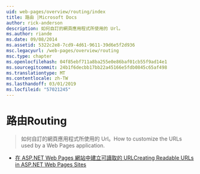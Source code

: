 ```yaml
---
uid: web-pages/overview/routing/index
title: 路由 |Microsoft Docs
author: rick-anderson
description: 如何自訂的網頁應用程式所使用的 Url。
ms.author: riande
ms.date: 09/08/2014
ms.assetid: 5322c2e8-7cd9-4d61-9611-39d6e5f2d936
msc.legacyurl: /web-pages/overview/routing
msc.type: chapter
ms.openlocfilehash: 04f85ebf711a8ba255e0e86baf01cb55f9ad14e1
ms.sourcegitcommit: 24b1f6decbb17bb22a45166e5fdb0845c65af498
ms.translationtype: MT
ms.contentlocale: zh-TW
ms.lasthandoff: 03/01/2019
ms.locfileid: "57021245"
---
```

<a name="routing"></a><span data-ttu-id="cf264-103">路由</span><span class="sxs-lookup"><span data-stu-id="cf264-103">Routing</span></span>
====================
> <span data-ttu-id="cf264-104">如何自訂的網頁應用程式所使用的 Url。</span><span class="sxs-lookup"><span data-stu-id="cf264-104">How to customize the URLs used by a Web Pages application.</span></span>


- [<span data-ttu-id="cf264-105">在 ASP.NET Web Pages 網站中建立可讀取的 URL</span><span class="sxs-lookup"><span data-stu-id="cf264-105">Creating Readable URLs in ASP.NET Web Pages Sites</span></span>](creating-readable-urls-in-aspnet-web-pages-sites.md)
